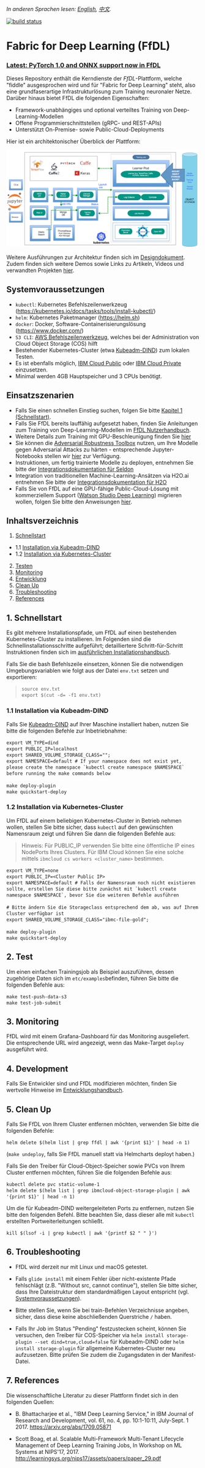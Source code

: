 *In anderen Sprachen lesen: [English](README.md), [中文](README-cn.md).*

[![build status](https://travis-ci.org/IBM/FfDL.svg?branch=master)](https://travis-ci.org/IBM/FfDL)

# Fabric for Deep Learning (FfDL)

### [Latest: PyTorch 1.0 and ONNX support now in FfDL](/etc/examples/PyTorch.md)

Dieses Repository enthält die Kerndienste der *FfDL*-Plattform, welche "fiddle" ausgesprochen wird und für "Fabric for Deep Learning" steht, also eine grundfaserartige Infrastrukturlösung zum Training neuronaler Netze. Darüber hinaus bietet FfDL die folgenden Eigenschaften:
- Framework-unabhängiges und optional verteiltes Training von Deep-Learning-Modellen
- Offene Programmierschnittstellen (gRPC- und REST-APIs)
- Unterstützt On-Premise- sowie Public-Cloud-Deployments

Hier ist ein architektonischer Überblick der Plattform:

![ffdl-architecture](docs/images/ffdl-architecture.png)

Weitere Ausführungen zur Architektur finden sich im [Designdokument](design/design_docs.md). Zudem finden sich weitere Demos sowie Links zu Artikeln, Videos und verwandten Projekten [hier](https://github.com/AISphere/ffdl-community/tree/master/demos).

## Systemvoraussetzungen

* `kubectl`: Kubernetes Befehlszeilenwerkzeug (https://kubernetes.io/docs/tasks/tools/install-kubectl/)
* `helm`: Kubernetes Paketmanager (https://helm.sh)
* `docker`: Docker, Software-Containerisierungslösung (https://www.docker.com/)
* `S3 CLI`: [AWS Befehlszeilenwerkzeug](https://aws.amazon.com/cli/), welches bei der Administration von Cloud Object Storage (COS) hilft
* Bestehender Kubernetes-Cluster (etwa [Kubeadm-DIND](https://github.com/kubernetes-sigs/kubeadm-dind-cluster#using-preconfigured-scripts)) zum lokalen Testen.
* Es ist ebenfalls möglich, [IBM Cloud Public](https://github.com/IBM/container-journey-template/blob/master/README.md) oder [IBM Cloud Private](https://github.com/IBM/deploy-ibm-cloud-private/blob/master/README.md) einzusetzen.
* Minimal werden 4GB Hauptspeicher und 3 CPUs benötigt.

## Einsatzszenarien

* Falls Sie einen schnellen Einstieg suchen, folgen Sie bitte [Kapitel 1 (Schnellstart)](#1-quick-start).
* Falls Sie FfDL bereits lauffähig aufgesetzt haben, finden Sie Anleitungen zum Training von Deep-Learning-Modellen im [FfDL Nutzerhandbuch](docs/user-guide.md).
* Weitere Details zum Training mit GPU-Beschleunigung finden Sie [hier](docs/gpu-guide.md)
* Sie können die [Adversarial Robustness Toolbox](https://github.com/IBM/adversarial-robustness-toolbox) nutzen, um Ihre Modelle gegen Adversarial Attacks zu härten - entsprechende Jupyter-Notebooks stellen wir [hier](etc/notebooks/art) zur Verfügung.
* Instruktionen, um fertig trainierte Modelle zu deployen, entnehmen Sie bitte der [Integrationsdokumentation für Seldon](https://github.com/AISphere/ffdl-community/tree/master/FfDL-Seldon)
* Integration von traditionellen Machine-Learning-Ansätzen via H2O.ai entnehmen Sie bitte der [Integrationsdokumentation für H2O](https://github.com/AISphere/ffdl-community/tree/master/FfDL-H2Oai)
* Falls Sie von FfDL auf eine GPU-fähige Public-Cloud-Lösung mit kommerziellem Support ([Watson Studio Deep Learning](https://www.ibm.com/cloud/deep-learning)) migrieren wollen, folgen Sie bitte den Anweisungen [hier](etc/converter/ffdl-wml.md).

## Inhaltsverzeichnis

1. [Schnellstart](#1-schnellstart)
  - 1.1 [Installation via Kubeadm-DIND](#11-installation-using-kubeadm-dind)
  - 1.2 [Installation via Kubernetes-Cluster](#12-installation-using-kubernetes-cluster)
2. [Testen](#2-testen)
3. [Monitoring](#3-monitoring)
4. [Entwicklung](#4-development)
5. [Clean Up](#7-clean-up)
6. [Troubleshooting](#8-troubleshooting)
7. [References](#9-references)

## 1. Schnellstart

Es gibt mehrere Installationspfade, um FfDL auf einen bestehenden Kubernetes-Cluster zu installieren. Im Folgenden sind die Schnellinstallationsschritte aufgeführt; detailliertere Schritt-für-Schritt Instruktionen finden sich im  [ausführlichen Installationshandbuch](docs/detailed-installation-guide.md).

Falls Sie die bash Befehlszeile einsetzen, können Sie die notwendigen Umgebungsvariablen wie folgt aus der Datei `env.txt` setzen und exportieren:
>  ```shell
>  source env.txt
>  export $(cut -d= -f1 env.txt)
>  ```

### 1.1 Installation via Kubeadm-DIND

Falls Sie [Kubeadm-DIND](https://github.com/kubernetes-sigs/kubeadm-dind-cluster#using-preconfigured-scripts) auf Ihrer Maschine installiert haben, nutzen Sie bitte die folgenden Befehle zur Inbetriebnahme:
``` shell
export VM_TYPE=dind
export PUBLIC_IP=localhost
export SHARED_VOLUME_STORAGE_CLASS="";
export NAMESPACE=default # If your namespace does not exist yet, please create the namespace `kubectl create namespace $NAMESPACE` before running the make commands below

make deploy-plugin
make quickstart-deploy
```

### 1.2 Installation via Kubernetes-Cluster

Um FfDL auf einem beliebigen Kubernetes-Cluster in Betrieb nehmen wollen, stellen Sie bitte sicher, dass `kubectl` auf den gewünschten Namensraum zeigt und führen Sie dann die folgenden Befehle aus:

> Hinweis: Für PUBLIC_IP verwenden Sie bitte eine öffentliche IP eines NodePorts Ihres Clusters. Für IBM Cloud können Sie eine solche mittels `ibmcloud cs workers <cluster_name>` bestimmen.

``` shell
export VM_TYPE=none
export PUBLIC_IP=<Cluster Public IP>
export NAMESPACE=default # Falls der Namensraum noch nicht existieren sollte, erstellen Sie diese bitte zunächst mit `kubectl create namespace $NAMESPACE`, bevor Sie die weiteren Befehle ausführen

# Bitte ändern Sie die Storageclass entsprechend dem ab, was auf Ihrem Cluster verfügbar ist
export SHARED_VOLUME_STORAGE_CLASS="ibmc-file-gold";

make deploy-plugin
make quickstart-deploy
```

## 2. Test

Um einen einfachen Trainingsjob als Beispiel auszuführen, dessen zugehörige Daten sich im `etc/examples`befinden, führen Sie bitte die folgenden Befehle aus: 

``` shell
make test-push-data-s3
make test-job-submit
```

## 3. Monitoring

FfDL wird mit einem Grafana-Dashboard für das Monitoring ausgeliefert. Die entsprechende URL wird angezeigt, wenn das Make-Target `deploy` ausgeführt wird.

## 4. Development

Falls Sie Entwickler sind und FfDL modifizieren möchten, finden Sie wertvolle Hinweise im [Entwicklungshandbuch](docs/developer-guide.md).

## 5. Clean Up
Falls Sie FfDL von Ihrem Cluster entfernen möchten, verwenden Sie bitte die folgenden Befehle:
```shell
helm delete $(helm list | grep ffdl | awk '{print $1}' | head -n 1)
```
(`make undeploy`, falls Sie FfDL manuell statt via Helmcharts deployt haben.)

Falls Sie den Treiber für Cloud-Object-Speicher sowie PVCs von Ihrem Cluster entfernen möchten, führen Sie die folgenden Befehle aus:
```shell
kubectl delete pvc static-volume-1
helm delete $(helm list | grep ibmcloud-object-storage-plugin | awk '{print $1}' | head -n 1)
```

Um die für Kubeadm-DIND weitergeleiteten Ports zu entfernen, nutzen Sie bitte den folgenden Befehl. Bitte beachten Sie, dass dieser alle mit `kubectl` erstellten Portweiterleitungen schließt.
```shell
kill $(lsof -i | grep kubectl | awk '{printf $2 " " }')
```

## 6. Troubleshooting

* FfDL wird derzeit nur mit Linux und macOS getestet.

* Falls `glide install` mit einem Fehler über nicht-existente Pfade fehlschlägt (z.B. "Without src, cannot continue"), stellen Sie bitte sicher, dass Ihre Dateistruktur dem standardmäßigen Layout entspricht (vgl. [Systemvoraussetzungen](#systemvoraussetzungen)).

* Bitte stellen Sie, wenn Sie bei train-Befehlen Verzeichnisse angeben, sicher, dass diese keine abschließenden Querstriche `/` haben.

* Falls Ihr Job im Status "Pending" festzustecken scheint, können Sie versuchen, den Treiber für COS-Speicher via `helm install storage-plugin --set dind=true,cloud=false` für Kubeadm-DIND oder `helm install storage-plugin` für allgemeine Kubernetes-Cluster neu aufzusetzen. Bitte prüfen Sie zudem die Zugangsdaten in der Manifest-Datei.

## 7. References

Die wissenschaftliche Literatur zu dieser Plattform findet sich in den folgenden Quellen:

* B. Bhattacharjee et al., "IBM Deep Learning Service," in IBM Journal of Research and Development, vol. 61, no. 4, pp. 10:1-10:11, July-Sept. 1 2017.   https://arxiv.org/abs/1709.05871

* Scott Boag, et al. Scalable Multi-Framework Multi-Tenant Lifecycle Management of Deep Learning Training Jobs, In Workshop on ML Systems at NIPS'17, 2017. http://learningsys.org/nips17/assets/papers/paper_29.pdf
